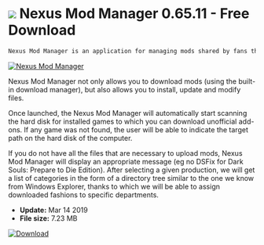 # ![](https://cdn.softexe.net/static/icon/2/nexus-mod-manager-8940.png) Nexus Mod Manager 0.65.11 - Free Download

```sh
Nexus Mod Manager is an application for managing mods shared by fans through the Nexus website.
```
[![Nexus Mod Manager](https://gallery.dpcdn.pl/imgc/Tools/90196/g_-_420x350_1.5_-_x58408d72-f157-4f91-bab4-58530864baa6.jpg)](https://softexe.net/win/hobbies-lifestyle/mobile/nexus-mod-manager:hadR.html)

Nexus Mod Manager not only allows you to download mods (using the built-in download manager), but also allows you to install, update and modify files.
 
 Once launched, the Nexus Mod Manager will automatically start scanning the hard disk for installed games to which you can download unofficial add-ons. If any game was not found, the user will be able to indicate the target path on the hard disk of the computer.
 
 If you do not have all the files that are necessary to upload mods, Nexus Mod Manager will display an appropriate message (eg no DSFix for Dark Souls: Prepare to Die Edition). After selecting a given production, we will get a list of categories in the form of a directory tree similar to the one we know from Windows Explorer, thanks to which we will be able to assign downloaded fashions to specific departments.


- **Update:** Mar 14 2019
- **File size:** 7.23 MB

[![Download](https://cdn.softexe.net/static/img/download.png)](https://softexe.net/win/hobbies-lifestyle/mobile/nexus-mod-manager:hadR.html)


